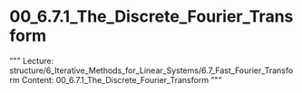 # 00_6.7.1_The_Discrete_Fourier_Transform

"""
Lecture: structure/6_Iterative_Methods_for_Linear_Systems/6.7_Fast_Fourier_Transform
Content: 00_6.7.1_The_Discrete_Fourier_Transform
"""

